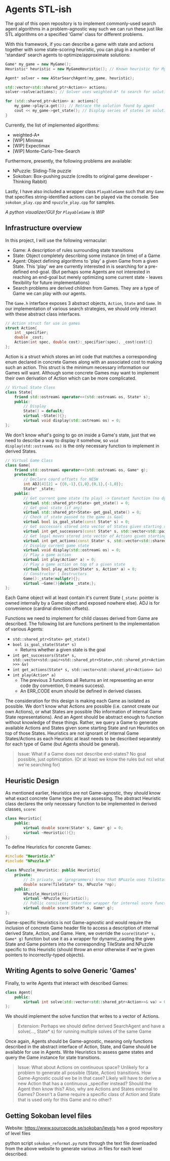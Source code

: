 # Agents STL-ish

The goal of this open repository is to implement commonly-used search agent algorithms in a problem-agnostic way such we can run these just like STL algorithms on a specified 'Game' class for different problems.

With this framework, if you can describe a game with state and actions together with some state-scoring heuristic, you can plug in a number of 'standard' search agents to optimize/approximate solutions:
```cpp
Game* my_game = new MyGame();
Heuristic* heuristic = new MyGameHeuristic(); // Known heuristic for MyGame

Agent* solver = new AStarSearchAgent(my_game, heuristic);

std::vector<std::shared_ptr<Action>> actions;
solver->solve(actions); // Solver uses weighted-A* to search for solution given heuristic

for (std::shared_ptr<Action> a: actions){
    my_game->play(a.get()); // Retrace the solution found by agent
    cout << my_game->get_state(); // Display series of states in solution
}
```

Currently, the list of implemented algorithms:
- weighted-A*
- [WIP] Minimax
- [WIP] Expectimax
- [WIP] Monte-Carlo-Tree-Search

Furthermore, presently, the following problems are available:
- NPuzzle: Sliding-Tile puzzle
- Sokoban: Box-pushing puzzle (credits to original game developer - Thinking Rabbit)

Lastly, I have also included a wrapper class `PlayableGame` such that any `Game` that specifies string-identified actions can be played via the console. See `sokoban_play.cpp` and `npuzzle_play.cpp` for samples.

*A python visualizer/GUI for `PlayableGame` is WIP*

## Infrastructure overview

In this project, I will use the following vernacular:
- Game: A description of rules surrounding state transitions
- State: Object completely describing some instance (in time) of a Game
- Agent: Object defining algorithms to 'play' a given Game from a given State. This 'play' we are currently interested in is searching for a pre-defined end-goal. (But perhaps some Agents are not interested in reaching an end-goal but merely optimizing some current state - leaves flexibility for future implementations)
- Search problems are derived children from Games. They are a type of Game we can play with our agents.

The `Game.h` interface exposes 3 abstract objects, `Action`, `State` and `Game`. In our implementation of various search strategies, we should only interact with these abstract class interfaces.

```cpp
// Action struct for use in games
struct Action{
    int _specifier;
    double _cost;
    Action(int spec, double cost):_specifier(spec), _cost(cost){}
};
```

Action is a struct which stores an int code that matches a corresponding enum declared in concrete Games along with an associated cost to making such an action. This struct is the minimum necessary information our Games will want. Although some concrete Games may want to implement their own derivation of Action which can be more complicated.

```cpp
// Virtual State Class
class State{
    friend std::ostream& operator<<(std::ostream& os, State* s);
    public:
        // Display
        State() = default;
        virtual ~State(){};
        virtual void display(std::ostream& os) = 0;
};
```

We don't know what's going to go on inside a Game's state, just that we need to describe a way to display it somehow, so `void display(std::ostream& os)` is the only necessary function to implement in derived States.

```cpp
// Virtual Game Class
class Game{
    friend std::ostream& operator<<(std::ostream& os, Game* g);
    protected:
        // Declare coord offsets for NESW
        int ADJ[4][2] = {{0,-1},{1,0},{0,1},{-1,0}};
        State* _state;
    public:
        // Get current game state (to play) -> Constant function (no dynamic changes)
        virtual std::shared_ptr<State> get_state() = 0;
        // Get goal state (if any)
        virtual std::shared_ptr<State> get_goal_state() = 0;
        // Check if state passed to the game is Goal
        virtual bool is_goal_state(const State* s) = 0;
        // Get successors stored into vector of States given starting state
        virtual int get_successors(const State* s, std::vector<std::pair<std::shared_ptr<State>,std::shared_ptr<Action>>> &v) = 0;
        // Get legal moves stored into vector of Actions given starting state
        virtual int get_actions(const State* s, std::vector<std::shared_ptr<Action>> &v) = 0;
        // Display current game state
        virtual void display(std::ostream& os) = 0;
        // Play a game action
        virtual int play(Action* a) = 0;
        // Play a game action on top of a given state
        virtual bool play_action(State* s, Action* a) = 0;
        // Constructor | Destructors
        Game():_state(nullptr){};
        virtual ~Game(){delete _state;};
};
```

Each Game object will at least contain it's current State (`_state`: pointer is owned internally by a Game object and exposed nowhere else). ADJ is for convenience (cardinal direction offsets).

Functions we need to implement for child classes derived from Game are described. The following list are functions pertinent to the implementation of various Agents:
- `std::shared_ptr<State> get_state()`
- `bool is_goal_state(State* s)`
    - Returns whether a given state is the goal
- `int get_successors(State* s, std::vector<std::pair<std::shared_ptr<State>,std::shared_ptr<Action>>> &v)`
- `int get_actions(State* s, std::vector<std::shared_ptr<Action>> &v)`
- `int play(Action* a)`
    - The previous 3 functions all Returns an int representing an error code (by convention, 0 means success).
    - An ERR_CODE enum should be defined in derived classes.

The consideration for this design is making each Game as isolated as possible. We don't know what Actions are possible (i.e. cannot create our own Actions), or what States are possible (No information of internal Game State representations). And an Agent should be abstract enough to function without knowledge of these things. Rather, we query a Game to generate available Actions and States given some starting State and run Heuristics on top of those States. Heuristics are not ignorant of internal Game States/Actions as each Heuristic at least needs to be described separately for each type of Game (but Agents should be general).

> Issue: What if a Game does not describe end-states? No goal possible, just optimization. (Or at least we know the rules but not what we're searching for)

## Heuristic Design

As mentioned earlier, Heuristics are not Game-agnostic, they *should* know what exact concrete Game type they are assessing. The abstract Heuristic class declares the only necessary function to be implemented in derived classes, `score`:

```cpp
class Heuristic{
    public:
        virtual double score(State* s, Game* g) = 0;
        virtual ~Heuristic(){};
};
```

To define Heuristics for concrete Games:

```cpp
#include "Heuristic.h"
#include "NPuzzle.h"

class NPuzzle_Heuristic: public Heuristic{
    private:
        // In private, we (programmers) know that NPuzzle uses TileState and NPuzzle
        double score(TileState* ts, NPuzzle *np);
    public:
        NPuzzle_Heuristic();
        virtual ~NPuzzle_Heuristic();
        // Public consistent interface wrapper for internal score function
        virtual double score(State* s, Game* g);
};
```

Game-specific Heuristics is not Game-agnostic and would require the inclusion of concrete Game header file to access a description of internal derived State, Action, and Game. Here, we override the `score(State* s, Game* g)` function but use it as a wrapper for dynamic_casting the given State and Game pointers into the corresponding TileState and NPuzzle specific to this Heuristic (should throw an error otherwise if we're given pointers to incorrectly-typed objects).

## Writing Agents to solve Generic 'Games'

Finally, to write Agents that interact with described Games:

```cpp
class Agent{
    public:
        virtual int solve(std::vector<std::shared_ptr<Action>>& va) = 0;
};
```

We should implement the solve function that writes to a vector of Actions.

> Extension: Perhaps we should define derived SearchAgent and have a solve(..., State* s) for running multiple solves of the same Game

Once again, Agents should be Game-agnostic, meaning only functions described in the abstract interface of Action, State, and Game should be available for use in Agents. Write Heuristics to assess game states and query the Game instance for state transitions.

> Issue: What about Actions on continuous space? Unlikely for a problem to generate all possible (State, Action) transitions. How Game-Agnostic could we be in that case? Likely will have to derive a new Action that has a continuous \_specifier instead? Should the Agent then know this? Also, why are Actions and States external to Games? Doesn't a Game require a specific class of Action and State that is used only for this Game and no other?

## Getting Sokoban level files

Website: https://www.sourcecode.se/sokoban/levels has a good repository of level files

python script `sokoban_reformat.py` runs through the text file downloaded from the above website to generate various .in files for each level described.

